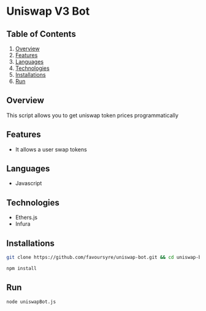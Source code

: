 # Uniswap V3 Bot

## Table of Contents

1. [Overview](#overview)
2. [Features](#features)
3. [Languages](#languages)
4. [Technologies](#technologies)
5. [Installations](#installations)
6. [Run](#run)

## Overview

This script allows you to get uniswap token prices programmatically

## Features

- It allows a user swap tokens

## Languages

- Javascript

## Technologies

- Ethers.js
- Infura

## Installations

```bash
git clone https://github.com/favoursyre/uniswap-bot.git && cd uniswap-bot
```

```bash
npm install
```

## Run

```bash
node uniswapBot.js
```
